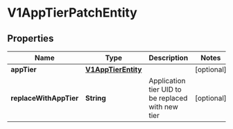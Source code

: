 # V1AppTierPatchEntity

## Properties
Name | Type | Description | Notes
------------ | ------------- | ------------- | -------------
**appTier** | [**V1AppTierEntity**](V1AppTierEntity.md) |  |  [optional]
**replaceWithAppTier** | **String** | Application tier UID to be replaced with new tier |  [optional]
